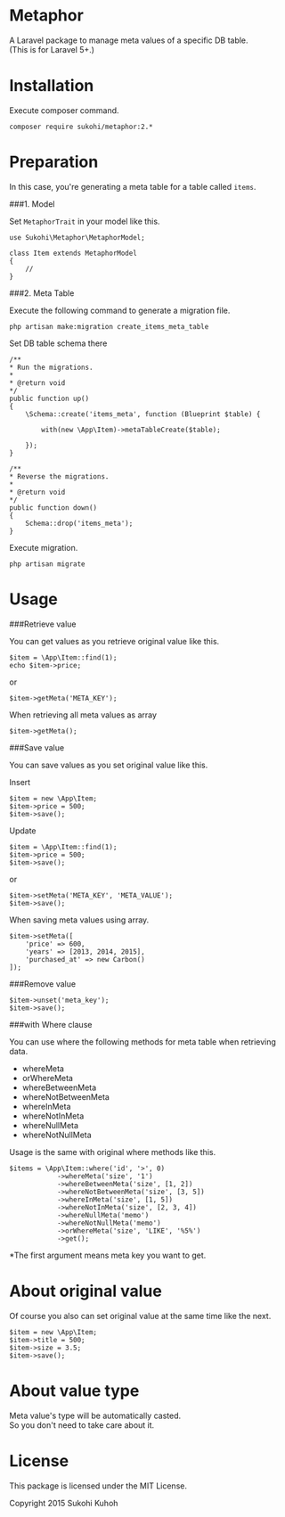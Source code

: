 Metaphor
=====

A Laravel package to manage meta values of a specific DB table.  
(This is for Laravel 5+.)

Installation
====

Execute composer command.

    composer require sukohi/metaphor:2.*

Preparation
====

In this case, you're generating a meta table for a table called `items`. 

###1. Model

Set `MetaphorTrait` in your model like this.

    use Sukohi\Metaphor\MetaphorModel;
    
    class Item extends MetaphorModel
    {
        //
    }

###2. Meta Table

Execute the following command to generate a migration file.

    php artisan make:migration create_items_meta_table

   
Set DB table schema there

    /**
    * Run the migrations.
    *
    * @return void
    */
    public function up()
    {
        \Schema::create('items_meta', function (Blueprint $table) {

            with(new \App\Item)->metaTableCreate($table);

        });
    }
    
    /**
    * Reverse the migrations.
    *
    * @return void
    */
    public function down()
    {
        Schema::drop('items_meta');
    }
    

Execute migration.

    php artisan migrate


Usage
====

###Retrieve value

You can get values as you retrieve original value like this.

    $item = \App\Item::find(1);
    echo $item->price;
    
or
    
    $item->getMeta('META_KEY');
    
When retrieving all meta values as array

    $item->getMeta();

###Save value

You can save values as you set original value like this.

Insert
    
    $item = new \App\Item;
    $item->price = 500;
    $item->save();
    
Update
    
    $item = \App\Item::find(1);
    $item->price = 500;
    $item->save();

or 

    $item->setMeta('META_KEY', 'META_VALUE');
    $item->save();
    
When saving meta values using array.

    $item->setMeta([
        'price' => 600,
        'years' => [2013, 2014, 2015],
        'purchased_at' => new Carbon()
    ]);

###Remove value

    $item->unset('meta_key');
    $item->save();

###with Where clause

You can use where the following methods for meta table when retrieving data.  

* whereMeta
* orWhereMeta
* whereBetweenMeta
* whereNotBetweenMeta
* whereInMeta
* whereNotInMeta
* whereNullMeta
* whereNotNullMeta

Usage is the same with original where methods like this.

    $items = \App\Item::where('id', '>', 0)
                ->whereMeta('size', '1')
                ->whereBetweenMeta('size', [1, 2])
                ->whereNotBetweenMeta('size', [3, 5])
                ->whereInMeta('size', [1, 5])
                ->whereNotInMeta('size', [2, 3, 4])
                ->whereNullMeta('memo')
                ->whereNotNullMeta('memo')
                ->orWhereMeta('size', 'LIKE', '%5%')
                ->get();

*The first argument means meta key you want to get.

About original value
====

Of course you also can set original value at the same time like the next.

    $item = new \App\Item;
    $item->title = 500;
    $item->size = 3.5;
    $item->save();

About value type
====

Meta value's type will be automatically casted.  
So you don't need to take care about it.

License
====

This package is licensed under the MIT License.

Copyright 2015 Sukohi Kuhoh